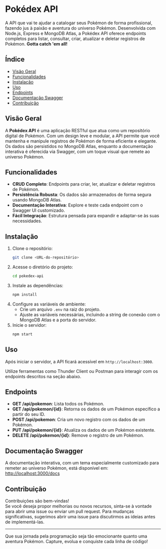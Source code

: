 # Pokédex API

A API que vai te ajudar a catalogar seus Pokémon de forma profissional, fazendo jus à paixão e aventura do universo Pokémon. Desenvolvida com Node.js, Express e MongoDB Atlas, a Pokédex API oferece endpoints completos para listar, consultar, criar, atualizar e deletar registros de Pokémon. **Gotta catch 'em all!**

## Índice
- [Visão Geral](#visão-geral)
- [Funcionalidades](#funcionalidades)
- [Instalação](#instalação)
- [Uso](#uso)
- [Endpoints](#endpoints)
- [Documentação Swagger](#documenta%C3%A7%C3%A3o-swagger)
- [Contribuição](#contribui%C3%A7%C3%A3o)

## Visão Geral
A **Pokédex API** é uma aplicação RESTful que atua como um repositório digital de Pokémon. Com um design leve e modular, a API permite que você mantenha e manipule registros de Pokémon de forma eficiente e elegante. Os dados são persistidos no MongoDB Atlas, enquanto a documentação interativa é oferecida via Swagger, com um toque visual que remete ao universo Pokémon.

## Funcionalidades
- **CRUD Completo**: Endpoints para criar, ler, atualizar e deletar registros de Pokémon.
- **Persistência Robusta**: Os dados são armazenados de forma segura usando MongoDB Atlas.
- **Documentação Interativa**: Explore e teste cada endpoint com o Swagger UI customizado.
- **Fácil Integração**: Estrutura pensada para expandir e adaptar-se às suas necessidades.

## Instalação
1. Clone o repositório:
    ```bash
    git clone <URL-do-repositório>
    ```
2. Acesse o diretório do projeto:
    ```bash
    cd pokedex-api
    ```
3. Instale as dependências:
    ```bash
    npm install
    ```
4. Configure as variáveis de ambiente:
    - Crie um arquivo `.env` na raiz do projeto.
    - Ajuste as variáveis necessárias, incluindo a string de conexão com o MongoDB Atlas e a porta do servidor.
5. Inicie o servidor:
    ```bash
    npm start
    ```

## Uso
Após iniciar o servidor, a API ficará acessível em `http://localhost:3000`.

Utilize ferramentas como Thunder Client ou Postman para interagir com os endpoints descritos na seção abaixo.

## Endpoints
- **GET /api/pokemon**: Lista todos os Pokémon.
- **GET /api/pokemon/{id}**: Retorna os dados de um Pokémon específico a partir do seu ID.
- **POST /api/pokemon**: Cria um novo registro com os dados de um Pokémon.
- **PUT /api/pokemon/{id}**: Atualiza os dados de um Pokémon existente.
- **DELETE /api/pokemon/{id}**: Remove o registro de um Pokémon.

## Documentação Swagger
A documentação interativa, com um tema especialmente customizado para remeter ao universo Pokémon, está disponível em:  
[http://localhost:3000/docs](http://localhost:3000/docs)

## Contribuição
Contribuições são bem-vindas!  
Se você deseja propor melhorias ou novos recursos, sinta-se à vontade para abrir uma issue ou enviar um pull request. Para mudanças significativas, sugerimos abrir uma issue para discutirmos as ideias antes de implementá-las.

---

Que sua jornada pela programação seja tão emocionante quanto uma aventura Pokémon. Capture, evolua e conquiste cada linha de código!